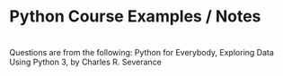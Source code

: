 # Python Course Examples / Notes
# 
Questions are from the following: 
Python for Everybody, Exploring Data Using Python 3, by Charles R. Severance
